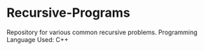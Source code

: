 # Recursive-Programs
Repository for various common recursive problems.
Programming Language Used: C++ 
